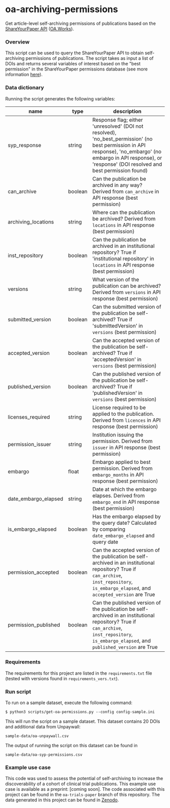 # oa-archiving-permissions

Get article-level self-archiving permissions
of publications based on the
[ShareYourPaper API](https://openaccessbutton.org/api)
([OA.Works](https://oa.works)).

### Overview
This script can be used to query the ShareYourPaper
API to obtain self-archiving permissions of
publications. The script takes as input a list of
DOIs and returns several variables of interest
based on the "best permission" in the ShareYourPaper
permissions database
(see more information [here](https://shareyourpaper.org/permissions#learnmore)).

### Data dictionary
Running the script generates the following variables:

|name|type|description|
|---|---|---|
|syp_response|string|Response flag; either 'unresolved' (DOI not resolved), 'no_best_permission' (no best permission in API response), 'no_embargo' (no embargo in API response), or 'response' (DOI resolved and best permission found)|
|can_archive|boolean|Can the publication be archived in any way? Derived from `can_archive` in API response (best permission)|
|archiving_locations|string|Where can the publication be archived? Derived from `locations` in API response (best permission)|
|inst_repository|boolean|Can the publication be archived in an institutional repository? True if 'institutional repository' in `locations` in API response (best permission)|
|versions|string|What version of the publication can be archived? Derived from `versions` in API response (best permission)|
|submitted_version|boolean|Can the submitted version of the publication be self-archived? True if 'submittedVersion' in `versions` (best permission)|
|accepted_version|boolean|Can the accepted version of the publication be self-archived? True if 'acceptedVersion' in `versions` (best permission)|
|published_version|boolean|Can the published version of the publication be self-archived? True if 'publishedVersion' in `versions` (best permission)|
|licenses_required|string|License required to be applied to the publication. Derived from `licences` in API response (best permission)|
|permission_issuer|string|Institution issuing the permission. Derived from `issuer` in API response (best permission) |
|embargo|float|Embargo applied to best permission. Derived from `embargo_months` in API response (best permission)|
|date_embargo_elapsed|string|Date at which the embargo elapses. Derived from `embargo_end` in API response (best permission)|
|is_embargo_elapsed|boolean|Has the embargo elapsed by the query date? Calculated by comparing `date_embargo_elapsed` and query date|
|permission_accepted|boolean|Can the accepted version of the publication be self-archived in an institutional repository? True if `can_archive`, `inst_repository`, `is_embargo_elapsed`, and `accepted_version` are True|
|permission_published|boolean|Can the published version of the publication be self-archived in an institutional repository? True if `can_archive`, `inst_repository`, `is_embargo_elapsed`, and `published_version` are True|

### Requirements
The requirements for this project are listed in
the `requirements.txt` file (tested with versions
found in `requirements_vers.txt`).

### Run script
To run on a sample dataset, execute the following command:
```
$ python3 scripts/get-oa-permissions.py --config config-sample.ini
```
This will run the script on a sample dataset. This
dataset contains 20 DOIs and additional data from
Unpaywall:
```
sample-data/oa-unpaywall.csv
```
The output of running the script on this
dataset can be found in
```
sample-data/oa-syp-permissions.csv
```

### Example use case
This code was used to assess the potential of self-archiving to increase the
discoverability of a cohort of clinical trial publications. This example use
case is available as a preprint: [coming soon]. The code associated with this
project can be found in the `oa-trials-paper` branch of this repository. The
data generated in this project can be found in [Zenodo](https://doi.org/10.5281/zenodo.7154254).